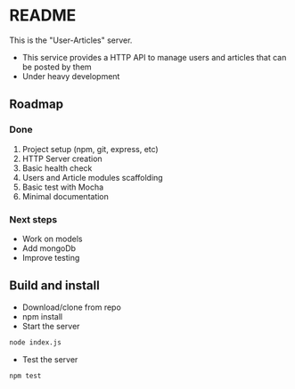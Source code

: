 # README #

This is the "User-Articles" server. 
* This service provides a HTTP API to manage users and articles that can be posted by them
* Under heavy development

## Roadmap ###

### Done
1. Project setup (npm, git, express, etc)
2. HTTP Server creation
3. Basic health check
4. Users and Article modules scaffolding
5. Basic test with Mocha
6. Minimal documentation

### Next steps

* Work on models
* Add mongoDb
* Improve testing

## Build and install

* Download/clone from repo 
* npm install
* Start the server
```sh
node index.js
```
* Test the server
```sh
npm test
```
